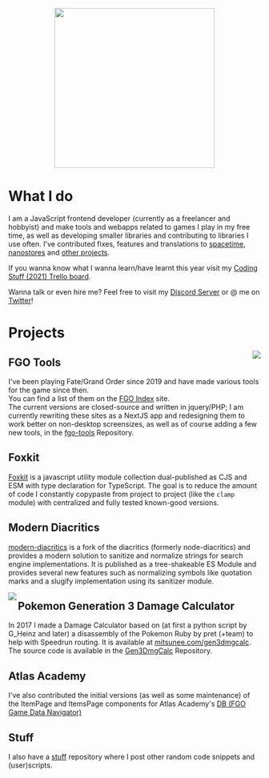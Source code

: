 <p align="center">
<img src="https://www.mitsunee.com/assets/img/logo3.png" width="320px">
</p>

# What I do
I am a JavaScript frontend developer (currently as a freelancer and hobbyist) and make tools and webapps related to games I play in my free time, as well as developing smaller libraries and contributing to libraries I use often. I've contributed fixes, features and translations to [spacetime](https://github.com/spencermountain/spacetime), [nanostores](https://github.com/nanostores/nanostores) and [other projects](https://github.com/pulls?q=author%3Amitsunee+-user%3Amitsunee+is%3Apr+is%3Amerged+).

If you wanna know what I wanna learn/have learnt this year visit my [Coding Stuff (2021) Trello board](https://trello.com/b/w68tfAQP/coding-stuff-2021).

Wanna talk or even hire me? Feel free to visit my [Discord Server](https://discord.gg/ZncPkjw) or @ me on [Twitter](https://twitter.com/Mitsunee)!

# Projects

<img src="https://www.mitsunee.com/fgo/assets/icons/fgo-index.png" align="right">

## FGO Tools
I've been playing Fate/Grand Order since 2019 and have made various tools for the game since then.  
You can find a list of them on the [FGO Index](https://www.mitsunee.com/fgo/) site.  
The current versions are closed-source and written in jquery/PHP; I am currently rewriting these sites as a NextJS app and redesigning them to work better on non-desktop screensizes, as well as of course adding a few new tools, in the [fgo-tools](https://github.com/Mitsunee/fgo-tools) Repository.

## Foxkit
[Foxkit](https://github.com/foxkit-js) is a javascript utility module collection dual-published as CJS and ESM with type declaration for TypeScript. The goal is to reduce the amount of code I constantly copypaste from project to project (like the `clamp` module) with centralized and fully tested known-good versions.

## Modern Diacritics
[modern-diacritics](https://github.com/Mitsunee/modern-diacritics) is a fork of the diacritics (formerly node-diacritics) and provides a modern solution to sanitize and normalize strings for search engine implementations. It is published as a tree-shakeable ES Module and provides several new features such as normalizing symbols like quotation marks and a slugify implementation using its sanitizer module.

<img src="https://www.mitsunee.com/gen3dmgcalc/i/mons/icons/384.png" align="left">

## Pokemon Generation 3 Damage Calculator
In 2017 I made a Damage Calculator based on (at first a python script by G_Heinz and later) a disassembly of the Pokemon Ruby by pret (+team) to help with Speedrun routing. It is available at [mitsunee.com/gen3dmgcalc](https://www.mitsunee.com/gen3dmgcalc). The source code is available in the [Gen3DmgCalc](https://github.com/Mitsunee/Gen3DmgCalc) Repository.

## Atlas Academy
I've also contributed the initial versions (as well as some maintenance) of the ItemPage and ItemsPage components for Atlas Academy's [DB (FGO Game Data Navigator)](https://apps.atlasacademy.io/db/)

## Stuff
I also have a [stuff](https://github.com/Mitsunee/stuff) repository where I post other random code snippets and (user)scripts.

